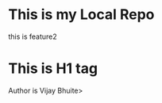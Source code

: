 # This is my Local Repo
<p>this is feature2<p>
<h1>This is H1 tag</h1>
<p></p>Author is Vijay Bhuite></p>
